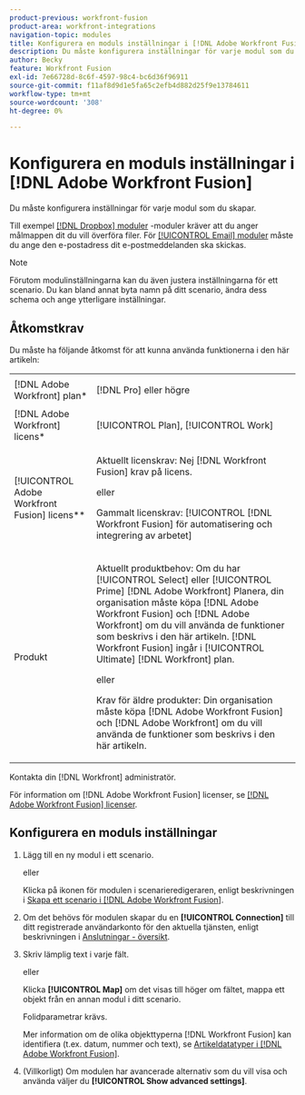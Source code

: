 ```yaml
---
product-previous: workfront-fusion
product-area: workfront-integrations
navigation-topic: modules
title: Konfigurera en moduls inställningar i [!DNL Adobe Workfront Fusion]
description: Du måste konfigurera inställningar för varje modul som du skapar.
author: Becky
feature: Workfront Fusion
exl-id: 7e66728d-8c6f-4597-98c4-bc6d36f96911
source-git-commit: f11af8d9d1e5fa65c2efb4d882d25f9e13784611
workflow-type: tm+mt
source-wordcount: '308'
ht-degree: 0%

---
```


# Konfigurera en moduls inställningar i [!DNL Adobe Workfront Fusion]

Du måste konfigurera inställningar för varje modul som du skapar.

Till exempel [[!DNL Dropbox] moduler](../../workfront-fusion/apps-and-their-modules/dropbox-modules.md) -moduler kräver att du anger målmappen dit du vill överföra filer. För [[!UICONTROL Email] moduler](../../workfront-fusion/apps-and-their-modules/email-modules.md) måste du ange den e-postadress dit e-postmeddelanden ska skickas.

>[!NOTE]
>
>Förutom modulinställningarna kan du även justera inställningarna för ett scenario. Du kan bland annat byta namn på ditt scenario, ändra dess schema och ange ytterligare inställningar.

## Åtkomstkrav

Du måste ha följande åtkomst för att kunna använda funktionerna i den här artikeln:

<table style="table-layout:auto">
 <col> 
 <col> 
 <tbody> 
  <tr> 
    <td role="rowheader">[!DNL Adobe Workfront] plan*</td> 
   <td> <p>[!DNL Pro] eller högre</p> </td> 
  </tr> 
  <tr data-mc-conditions=""> 
   <td role="rowheader">[!DNL Adobe Workfront] licens*</td> 
   <td> <p>[!UICONTROL Plan], [!UICONTROL Work]</p> </td> 
  </tr> 
  <tr> 
   <td role="rowheader">[!UICONTROL Adobe Workfront Fusion] licens**</td> 
   <td>
   <p>Aktuellt licenskrav: Nej [!DNL Workfront Fusion] krav på licens.</p>
   <p>eller</p>
   <p>Gammalt licenskrav: [!UICONTROL [!DNL Workfront Fusion] för automatisering och integrering av arbetet] </p>
   </td> 
  </tr> 
  <tr> 
   <td role="rowheader">Produkt</td> 
   <td>
   <p>Aktuellt produktbehov: Om du har [!UICONTROL Select] eller [!UICONTROL Prime] [!DNL Adobe Workfront] Planera, din organisation måste köpa [!DNL Adobe Workfront Fusion] och [!DNL Adobe Workfront] om du vill använda de funktioner som beskrivs i den här artikeln. [!DNL Workfront Fusion] ingår i [!UICONTROL Ultimate] [!DNL Workfront] plan.</p>
   <p>eller</p>
   <p>Krav för äldre produkter: Din organisation måste köpa [!DNL Adobe Workfront Fusion] och [!DNL Adobe Workfront] om du vill använda de funktioner som beskrivs i den här artikeln.</p>
   </td> 
  </tr>  
 </tbody> 
</table>

Kontakta din [!DNL Workfront] administratör.

För information om [!DNL Adobe Workfront Fusion] licenser, se [[!DNL Adobe Workfront Fusion] licenser](../../workfront-fusion/get-started/license-automation-vs-integration.md).

## Konfigurera en moduls inställningar

1. Lägg till en ny modul i ett scenario.

   eller

   Klicka på ikonen för modulen i scenarieredigeraren, enligt beskrivningen i [Skapa ett scenario i [!DNL Adobe Workfront Fusion]](../../workfront-fusion/scenarios/create-a-scenario.md).

1. Om det behövs för modulen skapar du en **[!UICONTROL Connection]** till ditt registrerade användarkonto för den aktuella tjänsten, enligt beskrivningen i [Anslutningar - översikt](../../workfront-fusion/connections/about-connecting-wf-fusion-to-app-or-service.md).
1. Skriv lämplig text i varje fält.

   eller

   Klicka **[!UICONTROL Map]** om det visas till höger om fältet, mappa ett objekt från en annan modul i ditt scenario.

   Folidparametrar krävs.

   Mer information om de olika objekttyperna [!DNL Workfront Fusion] kan identifiera (t.ex. datum, nummer och text), se [Artikeldatatyper i [!DNL Adobe Workfront Fusion]](../../workfront-fusion/mapping/item-data-types.md).

1. (Villkorligt) Om modulen har avancerade alternativ som du vill visa och använda väljer du **[!UICONTROL Show advanced settings]**.
